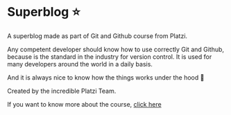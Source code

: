 # Superblog :star:

A superblog made as part of Git and Github course from Platzi.

Any competent developer should know how to use correctly Git and Github, because is the standard in the industry for version control. It is used for many developers around the world in a daily basis.

And it is always nice to know how the things works under the hood :eyes:

Created by the incredible Platzi Team.

If you want to know more about the course, [click here](https://platzi.com/cursos/git-github/ "click here")
